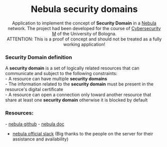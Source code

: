 <div align="center"> 
  <h1>Nebula security domains</h1>
  
Application to implement the concept of <b>Security Domain</b>  in a [Nebula](https://github.com/slackhq/nebula) network. The project had been developed for the course of [Cybersecurity M](https://www.unibo.it/it/didattica/insegnamenti/insegnamento/2023/472685) of the University of Bologna.
<br/>ATTENTION: This is a proof of concept and should not be treated as a fully working application!
</div>

### Security Domain definition
<div>
A <b>security domain</b> is a set of logically related resources that can communicate and subject to the following constraints:
<br/>- A resource can have multiple <b>security domains</b>
<br/>- The information related to the <b>security domain</b> must be present in the resource's digital certificate
<br/>- A resource can open a connection only toward another resource that share at least one <b>security domain</b> otherwise it is blocked by default
</div>

### Resources:
- [nebula github](https://github.com/slackhq/nebula)
- [nebula doc](https://nebula.defined.net/docs/)
- [nebula official slack](https://join.slack.com/t/nebulaoss/shared_invite/enQtOTA5MDI4NDg3MTg4LTkwY2EwNTI4NzQyMzc0M2ZlODBjNWI3NTY1MzhiOThiMmZlZjVkMTI0NGY4YTMyNjUwMWEyNzNkZTJmYzQxOGU) (Big thanks to the people on the server for their assistance and availability)

